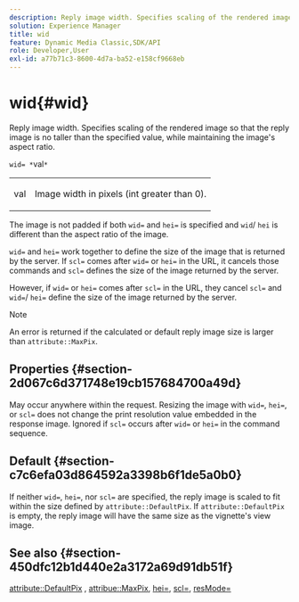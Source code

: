 ```yaml
---
description: Reply image width. Specifies scaling of the rendered image so that the reply image is no taller than the specified value, while maintaining the image's aspect ratio.
solution: Experience Manager
title: wid
feature: Dynamic Media Classic,SDK/API
role: Developer,User
exl-id: a77b71c3-8600-4d7a-ba52-e158cf9668eb
---
```

# wid{#wid}

Reply image width. Specifies scaling of the rendered image so that the reply image is no taller than the specified value, while maintaining the image's aspect ratio.

 `wid= *`val`*`

<table id="simpletable_1C898A7B99114BE986EC5553F6A31E82"> 
 <tr class="strow"> 
  <td class="stentry"> <p><span class="varname"> val</span> </p> </td> 
  <td class="stentry"> <p>Image width in pixels (int greater than 0). </p></td> 
 </tr> 
</table>

The image is not padded if both `wid=` and `hei=` is specified and `wid`/ `hei` is different than the aspect ratio of the image.

`wid=` and `hei=` work together to define the size of the image that is returned by the server. If `scl=` comes after `wid=` or `hei=` in the URL, it cancels those commands and `scl=` defines the size of the image returned by the server.

However, if `wid=` or `hei=` comes after `scl=` in the URL, they cancel `scl=` and `wid=`/ `hei=` define the size of the image returned by the server.

>[!NOTE]
>
>An error is returned if the calculated or default reply image size is larger than `attribute::MaxPix`.

## Properties {#section-2d067c6d371748e19cb157684700a49d}

May occur anywhere within the request. Resizing the image with `wid=`, `hei=`, or `scl=` does not change the print resolution value embedded in the response image. Ignored if `scl=` occurs after `wid=` or `hei=` in the command sequence.

## Default {#section-c7c6efa03d864592a3398b6f1de5a0b0}

If neither `wid=`, `hei=`, nor `scl=` are specified, the reply image is scaled to fit within the size defined by `attribute::DefaultPix`. If `attribute::DefaultPix` is empty, the reply image will have the same size as the vignette's view image.

## See also {#section-450dfc12b1d440e2a3172a69d91db51f}

[attribute::DefaultPix](../../../../../ir-api/material-cat/image-rendering-api-ref/c-ir-material-catalog/c-ir-attributes-reference/r-ir-defaultpix.md#reference-102c98f9b5d24d2aaaeb756653fb0e6f) , [attribue::MaxPix](../../../../../ir-api/material-cat/image-rendering-api-ref/c-ir-material-catalog/c-ir-attributes-reference/r-ir-maxpix.md#reference-569f186bbc2840a6bd3cffa8ff3e7657), [hei=](../../../../../ir-api/http-protocol/image-rendering-api-ref/c-ir-http-protocol-ref/c-ir-http-protocol-command-reference/r-ir-hei.md#reference-1c08f60365a94417a39867c09cac5478), [scl=](../../../../../ir-api/http-protocol/image-rendering-api-ref/c-ir-http-protocol-ref/c-ir-http-protocol-command-reference/r-ir-scl.md#reference-b14b51a6cbe34f0bba42880540592f29), [resMode=](../../../../../ir-api/http-protocol/image-rendering-api-ref/c-ir-http-protocol-ref/c-ir-http-protocol-command-reference/r-ir-http-resmode.md#reference-851a5b636f8948cfb11456c9b7dab0d3)
